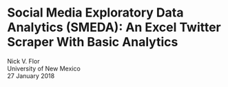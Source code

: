 # Social Media Exploratory Data Analytics (SMEDA): An Excel Twitter Scraper With Basic Analytics
Nick V. Flor  
University of New Mexico  
27 January 2018  


